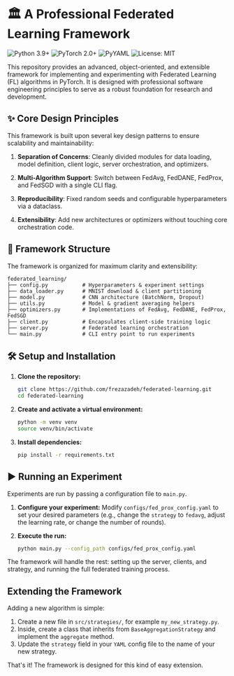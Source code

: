 # 🏛️ A Professional Federated Learning Framework

![Python 3.9+](https://img.shields.io/badge/python-3.9+-blue.svg)
![PyTorch 2.0+](https://img.shields.io/badge/PyTorch-2.0%2B-orange.svg)
![PyYAML](https://img.shields.io/badge/PyYAML-6.0-red.svg)
![License: MIT](https://img.shields.io/badge/License-MIT-green.svg)

This repository provides an advanced, object-oriented, and extensible framework for implementing and experimenting with Federated Learning (FL) algorithms in PyTorch. It is designed with professional software engineering principles to serve as a robust foundation for research and development.

## ✨ Core Design Principles

This framework is built upon several key design patterns to ensure scalability and maintainability:

1.  **Separation of Concerns**: Cleanly divided modules for data loading, model definition, client logic, server orchestration, and optimizers.

2. **Multi-Algorithm Support**: Switch between FedAvg, FedDANE, FedProx, and FedSGD with a single CLI flag.

3. **Reproducibility**: Fixed random seeds and configurable hyperparameters via a dataclass.

4. **Extensibility**: Add new architectures or optimizers without touching core orchestration code.

## 📂 Framework Structure

The framework is organized for maximum clarity and extensibility:


```
federated_learning/
├── config.py           # Hyperparameters & experiment settings
├── data_loader.py      # MNIST download & client partitioning
├── model.py            # CNN architecture (BatchNorm, Dropout)
├── utils.py            # Model & gradient averaging helpers
├── optimizers.py       # Implementations of FedAvg, FedDANE, FedProx, FedSGD
├── client.py           # Encapsulates client-side training logic
├── server.py           # Federated learning orchestration
└── main.py             # CLI entry point to run experiments           
```


## 🛠️ Setup and Installation

1.  **Clone the repository:**
    ```bash
    git clone https://github.com/frezazadeh/federated-learning.git
    cd federated-learning
    ```

2.  **Create and activate a virtual environment:**
    ```bash
    python -m venv venv
    source venv/bin/activate
    ```

3.  **Install dependencies:**
    ```bash
    pip install -r requirements.txt
    ```

## ▶️ Running an Experiment

Experiments are run by passing a configuration file to `main.py`.

1.  **Configure your experiment:**
    Modify `configs/fed_prox_config.yaml` to set your desired parameters (e.g., change the `strategy` to `fedavg`, adjust the learning rate, or change the number of rounds).

2.  **Execute the run:**
    ```bash
    python main.py --config_path configs/fed_prox_config.yaml
    ```

The framework will handle the rest: setting up the server, clients, and strategy, and running the full federated training process.

## Extending the Framework

Adding a new algorithm is simple:

1.  Create a new file in `src/strategies/`, for example `my_new_strategy.py`.
2.  Inside, create a class that inherits from `BaseAggregationStrategy` and implement the `aggregate` method.
3.  Update the `strategy` field in your `YAML` config file to the name of your new strategy.

That's it! The framework is designed for this kind of easy extension.
